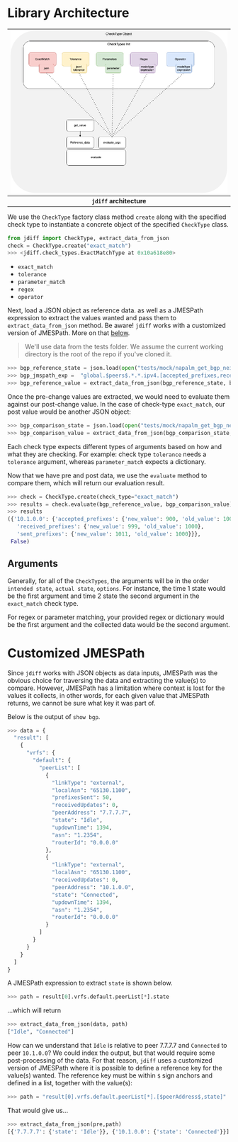 # Library Architecture

| ![jdiff HLD](./images/hld.png) |
|:---:|
| **`jdiff` architecture** |

We use the `CheckType` factory class method `create` along with the specified check type to instantiate a concrete object of the specified `CheckType` class.

```python
from jdiff import CheckType, extract_data_from_json
check = CheckType.create("exact_match")
>>> <jdiff.check_types.ExactMatchType at 0x10a618e80>
```

- `exact_match`
- `tolerance`
- `parameter_match`
- `regex`
- `operator`


Next, load a JSON object as reference data. as well as a JMESPath expression to extract the values wanted and pass them to `extract_data_from_json` method. Be aware! `jdiff` works with a customized version of JMESPath. More on that [below](#customized-jmespath).

> We'll use data from the tests folder. We assume the current working directory is the root of the repo if you've cloned it.

```python
>>> bgp_reference_state = json.load(open("tests/mock/napalm_get_bgp_neighbors/pre.json"))
>>> bgp_jmspath_exp =  "global.$peers$.*.*.ipv4.[accepted_prefixes,received_prefixes,sent_prefixes]"
>>> bgp_reference_value = extract_data_from_json(bgp_reference_state, bgp_jmspath_exp)
```

Once the pre-change values are extracted, we would need to evaluate them against our post-change value. In the case of check-type `exact_match`, our post value would be another JSON object:

```python
>>> bgp_comparison_state = json.load(open("tests/mock/napalm_get_bgp_neighbors/post.json"))
>>> bgp_comparison_value = extract_data_from_json(bgp_comparison_state, bgp_jmspath_exp)
```

Each check type expects different types of arguments based on how and what they are checking. For example: check type `tolerance` needs a `tolerance` argument, whereas `parameter_match` expects a dictionary.

Now that we have pre and post data, we use the `evaluate` method to compare them, which will return our evaluation result.

```python
>>> check = CheckType.create(check_type="exact_match")
>>> results = check.evaluate(bgp_reference_value, bgp_comparison_value)
>>> results
({'10.1.0.0': {'accepted_prefixes': {'new_value': 900, 'old_value': 1000},
   'received_prefixes': {'new_value': 999, 'old_value': 1000},
   'sent_prefixes': {'new_value': 1011, 'old_value': 1000}}},
 False)
```


## Arguments

Generally, for all of the `CheckTypes`, the arguments will be in the order `intended state`, `actual state`, `options`. For instance, the time 1 state would be the first argument and time 2 state the second argument in the `exact_match` check type. 

For regex or parameter matching, your provided regex or dictionary would be the first argument and the collected data would be the second argument.

# Customized JMESPath

Since `jdiff` works with JSON objects as data inputs, JMESPath was the obvious choice for traversing the data and extracting the value(s) to compare. However, JMESPath has a limitation where context is lost for the values it collects, in other words, for each given value that JMESPath returns, we cannot be sure what key it was part of.

Below is the output of `show bgp`.

```python
>>> data = {
  "result": [
    {
      "vrfs": {
        "default": {
          "peerList": [
            {
              "linkType": "external",
              "localAsn": "65130.1100",
              "prefixesSent": 50,
              "receivedUpdates": 0,
              "peerAddress": "7.7.7.7",
              "state": "Idle",
              "updownTime": 1394,
              "asn": "1.2354",
              "routerId": "0.0.0.0"
            },
            {
              "linkType": "external",
              "localAsn": "65130.1100",
              "receivedUpdates": 0,
              "peerAddress": "10.1.0.0",
              "state": "Connected",
              "updownTime": 1394,
              "asn": "1.2354",
              "routerId": "0.0.0.0"
            }
          ]
        }
      }
    }
  ]
}
```
A JMESPath expression to extract `state` is shown below.

```python
>>> path = result[0].vrfs.default.peerList[*].state
```

...which will return

```python
>>> extract_data_from_json(data, path)
["Idle", "Connected"]
```

How can we understand that `Idle` is relative to peer 7.7.7.7 and `Connected` to peer `10.1.0.0`? 
We could index the output, but that would require some post-processing of the data. For that reason, `jdiff` uses a customized version of JMESPath where it is possible to define a reference key for the value(s) wanted. The reference key must be within `$` sign anchors and defined in a list, together with the value(s):

```python
>>> path = "result[0].vrfs.default.peerList[*].[$peerAddress$,state]"
```

That  would give us...

```python
>>> extract_data_from_json(pre,path)
[{'7.7.7.7': {'state': 'Idle'}}, {'10.1.0.0': {'state': 'Connected'}}]
```
